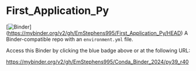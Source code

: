 # First_Application_Py

[![Binder](http://mybinder.org/badge_logo.svg)]
(https://mybinder.org/v2/gh/EmStephens995/First_Application_Py/HEAD)
A Binder-compatible repo with an `environment.yml` file.

Access this Binder by clicking the blue badge above or at the following URL:

https://mybinder.org/v2/gh/EmStephens995/Conda_Binder_2024/py39_r40
